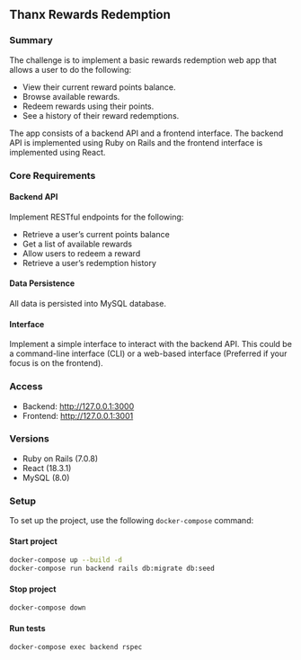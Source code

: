 ## Thanx Rewards Redemption

### Summary
The challenge is to implement a basic rewards redemption web app that allows a user to do the following:
- View their current reward points balance.
- Browse available rewards.
- Redeem rewards using their points.
- See a history of their reward redemptions.

The app consists of a backend API and a frontend interface. The backend API is implemented using Ruby on Rails and the frontend interface is implemented using React.
### Core Requirements

#### Backend API
Implement RESTful endpoints for the following:
- Retrieve a user’s current points balance
- Get a list of available rewards
- Allow users to redeem a reward
- Retrieve a user’s redemption history

#### Data Persistence
All data is persisted into MySQL database.

#### Interface
Implement a simple interface to interact with the backend API. This could be a command-line interface (CLI) or a web-based interface (Preferred if your focus is on the frontend).

### Access
- Backend: http://127.0.0.1:3000
- Frontend: http://127.0.0.1:3001

### Versions
- Ruby on Rails (7.0.8)
- React (18.3.1)
- MySQL (8.0)


### Setup

To set up the project, use the following `docker-compose` command:

#### Start project

```bash
docker-compose up --build -d
docker-compose run backend rails db:migrate db:seed
```

#### Stop project

```bash
docker-compose down
```

#### Run tests

```bash
docker-compose exec backend rspec
```
